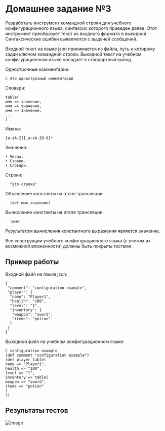 # Домашнее задание №3 

Разработать инструмент командной строки для учебного конфигурационного 
языка, синтаксис которого приведен далее. Этот инструмент преобразует текст из 
входного формата в выходной. Синтаксические ошибки выявляются с выдачей 
сообщений. 

Входной текст на языке json принимается из файла, путь к которому задан 
ключом командной строки. Выходной текст на учебном конфигурационном 
языке попадает в стандартный вывод. 

Однострочные комментарии: 

    C Это однострочный комментарий 

Словари: 

    table( 
    имя => значение, 
    имя => значение, 
    имя => значение, 
    ... 
    ) 
Имена: 

    [a-zA-Z][_a-zA-Z0-9]* 
Значения: 

    • Числа. 
    • Строки. 
    • Словари. 
Строки: 

      "Это строка" 
Объявление константы на этапе трансляции: 

      (def имя значение) 
Вычисление константы на этапе трансляции: 

      |имя| 
Результатом вычисления константного выражения является значение. 

Все конструкции учебного конфигурационного языка (с учетом их 
возможной вложенности) должны быть покрыты тестами.

## Пример работы

Входной файл на языке json:

```
{
 "comment": "configuration example",
 "player": {
  "name": "Player1",
  "health": "100",
  "level": "1",
  "inventory": {
   "weapon": "sword",
   "items": "potion"
  }
 }
}
```
Выходной файл на учебном конфигурационном языке:

```
C configuration example
(def comment "configuration example")
(def player table(
name => "Player1",
health => "100",
level => "1",
inventory => table(
weapon => "sword",
items => "potion"
)
))
```
## Результаты тестов
![image](https://github.com/user-attachments/assets/1981a851-981d-4396-bdc2-00ab28d1052b)
